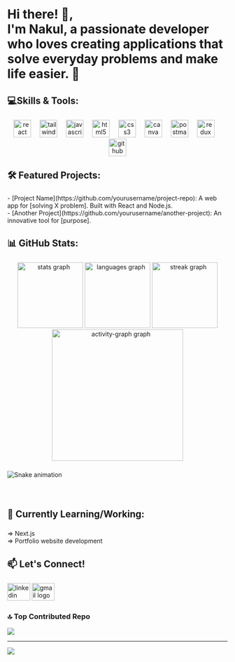 <!-- [![BentoHub grid image](https://cloud.appwrite.io/v1/storage/buckets/667d390e003b1971a8be/files/674929fd0015d7aab446/preview?project=667d35ca0017fb21fc6c)](https://bentohub.netlify.app/) -->

<h1 align="left">Hi there! 👋,  <br> I'm Nakul, a passionate developer who loves creating applications that solve everyday problems and make life easier. 🌟</h1>

###

<h2 align="left">💻Skills & Tools:</h2>

###

<div align="center">
  <img src="https://cdn.simpleicons.org/react/61DAFB" height="40" alt="react logo"  />
  <img width="12" />
  <img src="https://cdn.simpleicons.org/tailwindcss/06B6D4" height="40" alt="tailwindcss logo"  />
  <img width="12" />
  <img src="https://cdn.simpleicons.org/javascript/F7DF1E" height="40" alt="javascript logo"  />
  <img width="12" />
  <img src="https://cdn.simpleicons.org/html5/E34F26" height="40" alt="html5 logo"  />
  <img width="12" />
  <img src="https://cdn.simpleicons.org/css3/1572B6" height="40" alt="css3 logo"  />
  <img width="12" />
  <img src="https://cdn.simpleicons.org/canva/00C4CC" height="40" alt="canva logo"  />
  <img width="12" />
  <img src="https://cdn.simpleicons.org/postman/FF6C37" height="40" alt="postman logo"  />
  <img width="12" />
  <img src="https://cdn.simpleicons.org/redux/764ABC" height="40" alt="redux logo"  />
  <img width="12" />
  <img src="https://skillicons.dev/icons?i=github" height="40" alt="github logo"  />
</div>

###

<h2 align="left">🛠️ Featured Projects:</h2>

###

<p align="left">- [Project Name](https://github.com/yourusername/project-repo): A web app for [solving X problem]. Built with React and Node.js.<br>- [Another Project](https://github.com/yourusername/another-project): An innovative tool for [purpose].</p>

###

<h2 align="left">📊 GitHub Stats:</h2>

###

<div align="center">
  <img src="https://github-readme-stats.vercel.app/api?username=imnakul&hide_title=false&hide_rank=false&show_icons=true&include_all_commits=true&count_private=true&disable_animations=false&theme=tokyonight&locale=en&hide_border=false&order=1" height="150" alt="stats graph"  />
  <img src="https://github-readme-stats.vercel.app/api/top-langs?username=imnakul&locale=en&hide_title=false&layout=compact&card_width=320&langs_count=5&theme=tokyonight&hide_border=false&order=2" height="150" alt="languages graph"  />
  <img src="https://streak-stats.demolab.com?user=imnakul&locale=en&mode=daily&theme=dracula&hide_border=false&border_radius=5&order=3" height="150" alt="streak graph"  />
  <img src="https://github-readme-activity-graph.vercel.app/graph?username=imnakul&radius=16&theme=react&area=true&order=5" height="300" alt="activity-graph graph"  />
</div>

###

<img src="https://raw.githubusercontent.com/imnakul/imnakul/output/snake.svg" alt="Snake animation" />

###

<br clear="both">

<h2 align="left">🌱 Currently Learning/Working:</h2>

###

<p align="left">=> Next.js <br>=> Portfolio website development</p>

###

<h2 align="left">📫 Let's Connect!</h2>

###

<div align="left">
  <img src="https://raw.githubusercontent.com/maurodesouza/profile-readme-generator/master/src/assets/icons/social/linkedin/default.svg" width="52" height="40" alt="linkedin logo"  />
  <img src="https://raw.githubusercontent.com/maurodesouza/profile-readme-generator/master/src/assets/icons/social/gmail/default.svg" width="52" height="40" alt="gmail logo"  />
</div>

###


### 🔝 Top Contributed Repo
![](https://github-contributor-stats.vercel.app/api?username=imnakul&limit=5&theme=dark&combine_all_yearly_contributions=true)

---
[![](https://visitcount.itsvg.in/api?id=imnakul&icon=7&color=0)](https://visitcount.itsvg.in)


